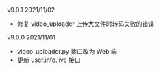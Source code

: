 v9.0.1  2021/11/02
+ 修复 video_uploader 上传大文件时转码失败的错误

v9.0.0  2021/11/01
+ video_uploader.py 接口改为 Web 端
+ 更新 user.info.live 接口